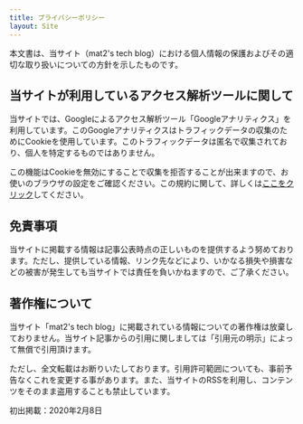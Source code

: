 ```yaml
---
title: プライバシーポリシー
layout: Site
---
```


本文書は、当サイト（mat2's tech blog）における個人情報の保護およびその適切な取り扱いについての方針を示したものです。

## 当サイトが利用しているアクセス解析ツールに関して

当サイトでは、Googleによるアクセス解析ツール「Googleアナリティクス」を利用しています。このGoogleアナリティクスはトラフィックデータの収集のためにCookieを使用しています。このトラフィックデータは匿名で収集されており、個人を特定するものではありません。

この機能はCookieを無効にすることで収集を拒否することが出来ますので、お使いのブラウザの設定をご確認ください。この規約に関して、詳しくは[ここをクリック](https://www.google.com/analytics/terms/jp.html)してください。

## 免責事項

当サイトに掲載する情報は記事公表時点の正しいものを提供するよう努めております。ただし、提供している情報、リンク先などにより、いかなる損失や損害などの被害が発生しても当サイトでは責任を負いかねますので、ご了承ください。

## 著作権について

当サイト「mat2's tech blog」に掲載されている情報についての著作権は放棄しておりません。当サイト記事からの引用に関しましては「引用元の明示」によって無償で引用頂けます。

ただし、全文転載はお断りいたしております。引用許可範囲についても、事前予告なくこれを変更する事があります。また、当サイトのRSSを利用し、コンテンツをそのまま盗用することも禁止しています。

初出掲載：2020年2月8日
